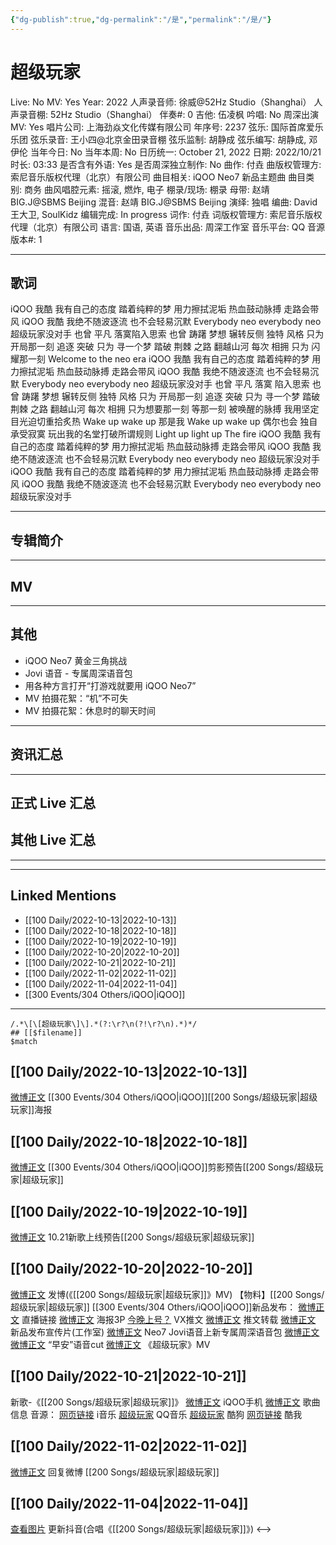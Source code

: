 ```yaml
---
{"dg-publish":true,"dg-permalink":"/是","permalink":"/是/"}
---
```



# 超级玩家

Live: No
MV: Yes
Year: 2022
人声录音师: 徐威@52Hz Studio（Shanghai）
人声录音棚: 52Hz Studio（Shanghai）
伴奏#: 0
吉他: 伍凌枫
吟唱: No
周深出演 MV: Yes
唱片公司: 上海劲焱文化传媒有限公司
年序号: 2237
弦乐: 国际首席爱乐乐团
弦乐录音: 王小四@北京金田录音棚
弦乐监制: 胡静成
弦乐编写: 胡静成, 邓伊伦
当年今日: No
当年本周: No
日历统一: October 21, 2022
日期: 2022/10/21
时长: 03:33
是否含有外语: Yes
是否周深独立制作: No
曲作: 付垚
曲版权管理方: 索尼音乐版权代理（北京）有限公司
曲目相关: iQOO Neo7 新品主题曲
曲目类别: 商务
曲风唱腔元素: 摇滚, 燃炸, 电子
棚录/现场: 棚录
母带: 赵靖 BIG.J@SBMS Beijing
混音: 赵靖 BIG.J@SBMS Beijing
演绎: 独唱
编曲: David 王大卫, SoulKidz
编辑完成: In progress
词作: 付垚
词版权管理方: 索尼音乐版权代理（北京）有限公司
语言: 国语, 英语
音乐出品: 周深工作室
音乐平台: QQ
音源版本#: 1

---

## 歌词

iQOO 我酷 我有自己的态度
踏着纯粹的梦
用力擦拭泥垢
热血鼓动脉搏
走路会带风
iQOO 我酷 我绝不随波逐流
也不会轻易沉默
Everybody neo everybody neo
超级玩家没对手
也曾 平凡 落寞陷入思索
也曾 踌躇 梦想 辗转反侧
独特 风格 只为 开局那一刻
追逐 突破 只为 寻一个梦
踏破 荆棘 之路 翻越山河
每次 相拥 只为 闪耀那一刻
Welcome to the neo era
iQOO 我酷 我有自己的态度
踏着纯粹的梦
用力擦拭泥垢
热血鼓动脉搏
走路会带风
iQOO 我酷 我绝不随波逐流
也不会轻易沉默
Everybody neo everybody neo
超级玩家没对手
也曾 平凡 落寞 陷入思索
也曾 踌躇 梦想 辗转反侧
独特 风格 只为 开局那一刻
追逐 突破 只为 寻一个梦
踏破 荆棘 之路 翻越山河
每次 相拥 只为想要那一刻
等那一刻 被唤醒的脉搏
我用坚定目光迫切重拾炙热
Wake up wake up
那是我
Wake up wake up
偶尔也会 独自承受寂寞
玩出我的名堂打破所谓规则
Light up light up
The fire
iQOO 我酷 我有自己的态度
踏着纯粹的梦
用力擦拭泥垢
热血鼓动脉搏
走路会带风
iQOO 我酷 我绝不随波逐流
也不会轻易沉默
Everybody neo everybody neo
超级玩家没对手
iQOO 我酷 我有自己的态度
踏着纯粹的梦
用力擦拭泥垢
热血鼓动脉搏
走路会带风
iQOO 我酷 我绝不随波逐流
也不会轻易沉默
Everybody neo everybody neo
超级玩家没对手

---

## 专辑简介

---

## MV

---

## 其他

- iQOO Neo7 黄金三角挑战
- Jovi 语音 - 专属周深语音包
- 用各种方言打开“打游戏就要用 iQOO Neo7”
- MV 拍摄花絮：“机”不可失
- MV 拍摄花絮：休息时的聊天时间

---

## 资讯汇总

---

## 正式 Live 汇总

## 其他 Live 汇总

---
---

## Linked Mentions
- [[100 Daily/2022-10-13\|2022-10-13]]
- [[100 Daily/2022-10-18\|2022-10-18]]
- [[100 Daily/2022-10-19\|2022-10-19]]
- [[100 Daily/2022-10-20\|2022-10-20]]
- [[100 Daily/2022-10-21\|2022-10-21]]
- [[100 Daily/2022-11-02\|2022-11-02]]
- [[100 Daily/2022-11-04\|2022-11-04]]
- [[300 Events/304 Others/iQOO\|iQOO]]


---

```expander
/.*\[\[超级玩家\]\].*(?:\r?\n(?!\r?\n).*)*/
## [[$filename]]
$match
```
## [[100 Daily/2022-10-13\|2022-10-13]]

[微博正文](http://weibo.com/6960161079/Ma5Dw6Jcl) [[300 Events/304 Others/iQOO\|iQOO]][[200 Songs/超级玩家\|超级玩家]]海报

## [[100 Daily/2022-10-18\|2022-10-18]]

[微博正文](https://weibo.com/detail/4825937387196196) [[300 Events/304 Others/iQOO\|iQOO]]剪影预告[[200 Songs/超级玩家\|超级玩家]]

## [[100 Daily/2022-10-19\|2022-10-19]]

[微博正文](https://weibo.com/detail/4826358323088031) 10.21新歌上线预告[[200 Songs/超级玩家\|超级玩家]]

## [[100 Daily/2022-10-20\|2022-10-20]]

[微博正文](http://weibo.com/1736988591/MbdGYounj) 发博(《[[200 Songs/超级玩家\|超级玩家]]》MV)
【物料】[[200 Songs/超级玩家\|超级玩家]]
[[300 Events/304 Others/iQOO\|iQOO]]新品发布：
[微博正文](http://weibo.com/6960161079/Mb5GQfysn) 直播链接
[微博正文](https://weibo.com/6960161079/Mbbc7wiuk) 海报3P
[今晚上号？](https://weibo.cn/sinaurl?u=https%3A%2F%2Fmp.weixin.qq.com%2Fs%2FuaKzYTguel-UiDG3UIo9Bw) VX推文
[微博正文](http://weibo.com/6466290670/MbbW8b2Vj) 推文转载
[微博正文](http://weibo.com/7478855230/MbcwbD7dX) 新品发布宣传片(工作室)
[微博正文](https://weibo.com/6960161079/Mbdr8cKaV) Neo7 Jovi语音上新专属周深语音包
[微博正文](http://weibo.com/1786590437/Mbds8bwUg) [微博正文](https://m.weibo.cn/6466290670/4826791284050180) “早安”语音cut
[微博正文](https://weibo.com/6960161079/MbdEEvh1N) 《超级玩家》MV

## [[100 Daily/2022-10-21\|2022-10-21]]

新歌-《[[200 Songs/超级玩家\|超级玩家]]》
[微博正文](http://weibo.com/6960161079/MbfbnEZua) iQOO手机
[微博正文](http://weibo.com/6466290670/MbfdD8rLb) 歌曲信息
音源：
[网页链接](https://weibo.cn/sinaurl?u=https%3A%2F%2Fmusic.vivo.com.cn%2F%23%2FnewSongShare%3Fid%3D685416659) i音乐
[超级玩家](https://weibo.cn/sinaurl?u=https%3A%2F%2Fc.y.qq.com%2Fbase%2Ffcgi-bin%2Fu%3F__%3DExCe5sQ0dLlz) QQ音乐
[超级玩家](https://weibo.cn/sinaurl?u=https%3A%2F%2Ft1.kugou.com%2Fsong.html%3Fid%3Ddgbtl35zEV2) 酷狗
[网页链接](https://weibo.cn/sinaurl?u=https%3A%2F%2Fm.kuwo.cn%2Fyinyue%2F245628238%3Ff%3Darphone%26t%3Dsinawb%26isstar%3D0) 酷我

## [[100 Daily/2022-11-02\|2022-11-02]]

[微博正文](http://weibo.com/1736988591/MbdGYounj) 回复微博 [[200 Songs/超级玩家\|超级玩家]]

## [[100 Daily/2022-11-04\|2022-11-04]]

[查看图片](https://wx3.sinaimg.cn/large/0088n2Pggy1h7thevimrzj30qk1bygph.jpg) 更新抖音(合唱《[[200 Songs/超级玩家\|超级玩家]]》)
<-->
